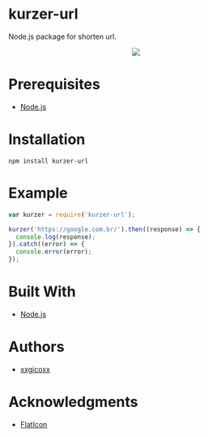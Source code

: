 # kurzer-url
Node.js package for shorten url.

<p align="center">
  <img src="https://i.imgur.com/QjtB6lU.png">
</p>

# Prerequisites
* [Node.js](https://nodejs.org/en/)

# Installation
````
npm install kurzer-url
````

# Example
```javascript
var kurzer = require('kurzer-url');

kurzer('https://google.com.br/').then((response) => {
  console.log(response);
}).catch((error) => {
  console.error(error);
});
```

# Built With
* [Node.js](https://nodejs.org/en/)

# Authors
* [xxgicoxx](https://github.com/xxgicoxx)

# Acknowledgments
* [FlatIcon](https://www.flaticon.com/)